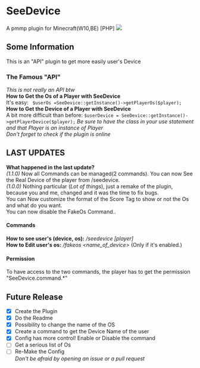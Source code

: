 # SeeDevice
A pmmp plugin for Minecraft(W10,BE) [PHP]
[![](https://poggit.pmmp.io/shield.dl.total/SeeDevice)](https://poggit.pmmp.io/p/SeeDevice)
## Some Information
This is an "API" plugin to get more easily user's Device<br>

### The Famous "API"
*This is not really an API btw*<br>
**How to Get the Os of a Player with SeeDevice**<br>
It's easy: ``` $userOs =SeeDevice::getInstance()->getPlayerOs($player);```<br>
**How to Get the Device of a Player with SeeDevice**<br>
A bit more difficult than before: ```$userDevice = SeeDevice::getInstance()->getPlayerDevice($player);```
*Be sure to have the class in your use statement and that Player is an instance of Player*<br>
*Don't forget to check if the plugin is online*
## LAST UPDATES
**What happened in the last update?**<br>
*(1.1.0)* Now all Commands can be managed(2 commands). You can now See the Real Device of the player from /seedevice.<br>
*(1.0.0)* Nothing particular (*Lot of things*), just a remake of the plugin, because you and me, changed and it was the time to fix bugs.<br>
You can Now customize the format of the Score Tag to show or not the Os and what do you want.<br>
You can now disable the FakeOs Command..
#### Commands
**How to see user's (device, os):** */seedevice [player]*<br>
**How to Edit user's os:** */fakeos <playername-self> <name_of_device>* (Only if it's enabled.)

#### Permission
To have access to the two commands, the player has to get the permission "SeeDevice.command.\*"
## Future Release
- [x] Create the Plugin<br>
- [x] Do the Readme <br>
- [x] Possibility to change the name of the OS<br>
- [x] Create a command to get the Device Name of the user<br>
- [x] Config has more control! Enable or Disable the command<br>
- [ ] Get a serious list of Os <br>
- [ ] Re-Make the Config <br>
*Don't be afraid by opening an issue or a pull request*